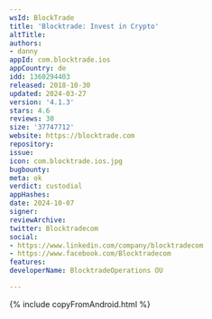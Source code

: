 ```yaml
---
wsId: BlockTrade
title: 'Blocktrade: Invest in Crypto'
altTitle: 
authors:
- danny
appId: com.blocktrade.ios
appCountry: de
idd: 1360294403
released: 2018-10-30
updated: 2024-03-27
version: '4.1.3'
stars: 4.6
reviews: 30
size: '37747712'
website: https://blocktrade.com
repository: 
issue: 
icon: com.blocktrade.ios.jpg
bugbounty: 
meta: ok
verdict: custodial
appHashes: 
date: 2024-10-07
signer: 
reviewArchive: 
twitter: Blocktradecom
social:
- https://www.linkedin.com/company/blocktradecom
- https://www.facebook.com/Blocktradecom
features: 
developerName: BlocktradeOperations OU

---
```


{% include copyFromAndroid.html %}
